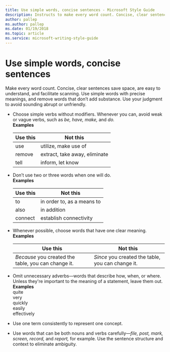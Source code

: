 ```yaml
---
title: Use simple words, concise sentences - Microsoft Style Guide
description: Instructs to make every word count. Concise, clear sentences save space, are easy to understand, and facilitate scanning.
author: pallep
ms.author: pallep
ms.date: 01/19/2018
ms.topic: article
ms.service: microsoft-writing-style-guide
---
```


# Use simple words, concise sentences

Make
every word count. Concise, clear sentences save space, are easy to
understand, and facilitate scanning. Use simple words with
precise meanings, and remove words that don’t add substance.
Use your judgment to avoid sounding abrupt or unfriendly.

- Choose simple verbs without modifiers. Whenever you can, avoid weak or vague verbs, such as *be, have, make,* and *do.*   
  **Examples**


  | **Use this** |         **Not this**          |
  |--------------|-------------------------------|
  |     use      |     utilize, make use of      |
  |    remove    | extract, take away, eliminate |
  |     tell     |       inform, let know        |


- Don’t use two or three words when one will do.  
  **Examples**  


  | **Use this** |        **Not this**        |
  |--------------|----------------------------|
  |      to      | in order to, as a means to |
  |     also     |        in addition         |
  |   connect    |   establish connectivity   |


- Whenever possible, choose words that have one clear meaning.  
  **Examples**  


  |                    **Use this**                     |                   **Not this**                    |
  |-----------------------------------------------------|---------------------------------------------------|
  | *Because* you created the table, you can change it. | *Since* you created the table, you can change it. |


- Omit unnecessary adverbs—words that describe how, when, or where.
  Unless they're important to the meaning of a statement, leave
  them out.  
  **Examples**  
  quite  
  very  
  quickly  
  easily  
  effectively  

- Use one term consistently to represent one concept.  

- Use words that can be both nouns and verbs carefully—*file, post, mark, screen, record,* and *report,* for example. Use the sentence structure and context to eliminate ambiguity. 
